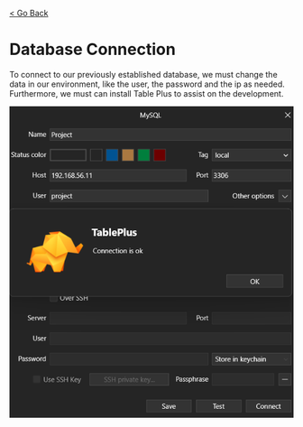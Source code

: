 [< Go Back](../README.md)

# Database Connection

To connect to our previously established database, we must change the data in our environment, like the user, the password and the ip as needed.
Furthermore, we must can install Table Plus to assist on the development.

![browser image](./images/image01.png)

